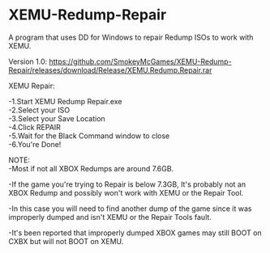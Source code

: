 # XEMU-Redump-Repair

A program that uses DD for Windows to repair Redump ISOs to work with XEMU.

Version 1.0:
https://github.com/SmokeyMcGames/XEMU-Redump-Repair/releases/download/Release/XEMU.Redump.Repair.rar

XEMU Repair:

-1.Start XEMU Redump Repair.exe    
-2.Select your ISO    
-3.Select your Save Location    
-4.Click REPAIR    
-5.Wait for the Black Command window to close    
-6.You're Done!    


NOTE:               
-Most if not all XBOX Redumps are around 7.6GB.

-If the game you're trying to Repair is below 7.3GB, It's probably not
an XBOX Redump and possibly won't work with XEMU or the Repair Tool.

-In this case you will need to find another dump of the game since it was 
improperly dumped and isn't XEMU or the Repair Tools fault.

-It's been reported that improperly dumped XBOX games may still
BOOT on CXBX but will not BOOT on XEMU.
